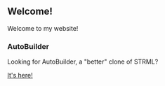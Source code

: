 ## Welcome!
Welcome to my website!

### AutoBuilder
Looking for AutoBuilder, a "better" clone of STRML?

[It's here!](https://hedreon.github.io/AutoBuilder/)
